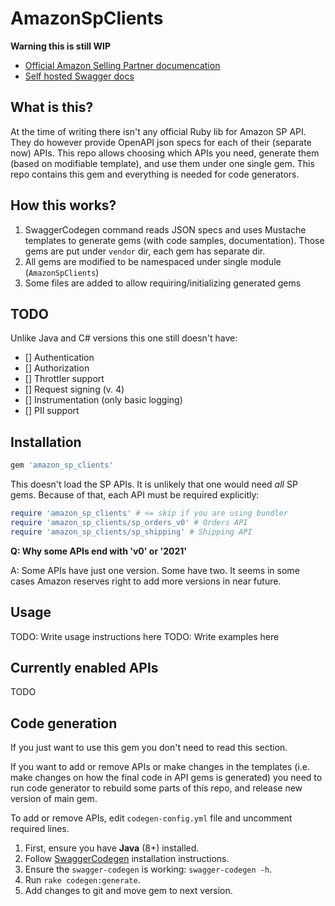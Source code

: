 # AmazonSpClients

**Warning this is still WIP**

* [Official Amazon Selling Partner documencation](https://github.com/amzn/selling-partner-api-docs)
* [Self hosted Swagger docs](https://dropstream.github.io/amazon-sp-swagger-api-docs)

## What is this?

At the time of writing there isn't any official Ruby lib for Amazon SP API.
They do however provide OpenAPI json specs for each of their (separate now) APIs.
This repo allows choosing which APIs you need, generate them (based on modifiable
template), and use them under one single gem. This repo contains this gem and
everything is needed for code generators.

## How this works?

1. SwaggerCodegen command reads JSON specs and uses Mustache templates to generate
   gems (with code samples, documentation). Those gems are put under `vendor` dir,
   each gem has separate dir.
2. All gems are modified to be namespaced under single module (`AmazonSpClients`)
3. Some files are added to allow requiring/initializing generated gems

## TODO

Unlike Java and C# versions this one still doesn't have:

- [] Authentication
- [] Authorization
- [] Throttler support
- [] Request signing (v. 4)
- [] Instrumentation (only basic logging)
- [] PII support

## Installation

```ruby
gem 'amazon_sp_clients'
```

This doesn't load the SP APIs. It is unlikely that one would need *all* SP gems.
Because of that, each API must be required explicitly:

```ruby
require 'amazon_sp_clients' # <= skip if you are using bundler
require 'amazon_sp_clients/sp_orders_v0' # Orders API
require 'amazon_sp_clients/sp_shipping' # Shipping API
```

**Q: Why some APIs end with 'v0' or '2021'**

A: Some APIs have just one version. Some have two. It seems in some cases Amazon reserves right to add more versions in near future.

## Usage

TODO: Write usage instructions here
TODO: Write examples here

## Currently enabled APIs

TODO

## Code generation

If you just want to use this gem you don't need to read this section.

If you want to add or remove APIs or make changes in the templates (i.e. make
changes on how the final code in API gems is generated) you need to run code
generator to rebuild some parts of this repo, and release new version of main gem.

To add or remove APIs, edit `codegen-config.yml` file and uncomment required lines.

1. First, ensure you have **Java** (8+) installed.
2. Follow [SwaggerCodegen](https://github.com/swagger-api/swagger-codegen) installation instructions.
3. Ensure the `swagger-codegen` is working: `swagger-codegen -h`.
4. Run `rake codegen:generate`.
5. Add changes to git and move gem to next version.
